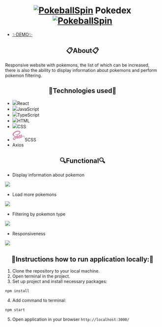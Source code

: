 <h1 align="center">
<a href="https://emoji.gg/emoji/2194-pokeballspin"><img src="https://cdn3.emoji.gg/emojis/2194-pokeballspin.gif" width="64px" height="64px" alt="PokeballSpin"></a>
Pokedex
<a href="https://emoji.gg/emoji/2194-pokeballspin"><img src="https://cdn3.emoji.gg/emojis/2194-pokeballspin.gif" width="64px" height="64px" alt="PokeballSpin"></a>
</h1>

 - [✨DEMO✨](https://nikachu404.github.io/kitglobal-test-task/)

 <h2 align="center">📋About📋</h2>
Responsive website with pokemons, the list of which can be increased, there is also the ability to display information about pokemons and perform pokemon filtering.

<h2 align="center">🔮Technologies used🔮</h2>

 - <img width="40px" src="https://cdn.jsdelivr.net/gh/devicons/devicon/icons/react/react-original.svg" />React
 - <img width="40px" src="https://cdn.jsdelivr.net/gh/devicons/devicon/icons/javascript/javascript-original.svg" />JavaScript
 - <img width="40px" src="https://cdn.jsdelivr.net/gh/devicons/devicon/icons/typescript/typescript-original.svg" />TypeScript
 - <img width="40px" src="https://cdn.jsdelivr.net/gh/devicons/devicon/icons/html5/html5-original.svg" />HTML
 - <img width="40px" src="https://cdn.jsdelivr.net/gh/devicons/devicon/icons/css3/css3-plain.svg" />CSS
 - <img width="40px" src="https://github.com/devicons/devicon/blob/master/icons/sass/sass-original.svg" />SCSS
 - Axios

<h2 align="center">🔍Functional🔍</h2>

 - Display information about pokemon
 
 ![](https://github.com/nikachu404/teamvoy-test-task/blob/main/src/assets/gif/InformationDisplay.gif)
  
  - Load more pokemons
 
 ![](https://github.com/nikachu404/teamvoy-test-task/blob/main/src/assets/gif/LoadMore.gif)
   
 - Filtering by pokemon type
 
 ![](https://github.com/nikachu404/teamvoy-test-task/blob/main/src/assets/gif/Filtration.gif)

 - Responsiveness
 
 ![](https://github.com/nikachu404/teamvoy-test-task/blob/main/src/assets/gif/Responsiveness.gif)
 
<h2 align="center">📌Instructions how to run application locally:📌</h2>

1. Clone the repository to your local machine.
2. Open terminal in the project.
3. Set up project and install necessary packages:
```bash 
npm install
```
4. Add command to terminal:
```bash 
npm start
```
5. Open application in your browser `http://localhost:3000/`

